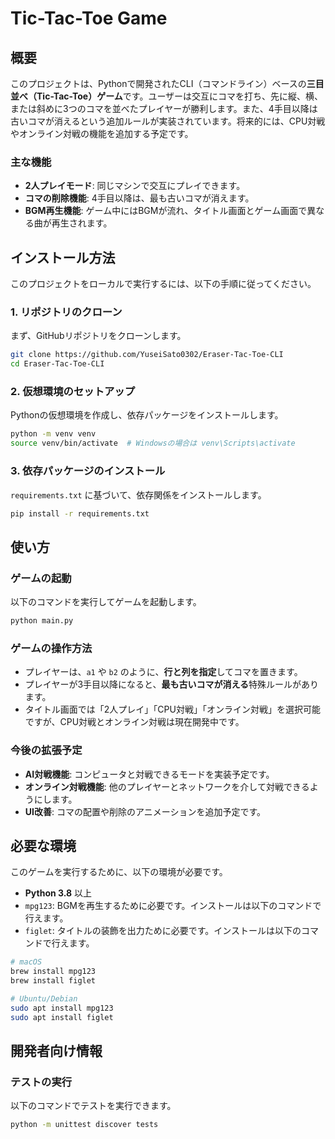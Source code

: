 # Tic-Tac-Toe Game

## 概要

このプロジェクトは、Pythonで開発されたCLI（コマンドライン）ベースの**三目並べ（Tic-Tac-Toe）ゲーム**です。ユーザーは交互にコマを打ち、先に縦、横、または斜めに3つのコマを並べたプレイヤーが勝利します。また、4手目以降は古いコマが消えるという追加ルールが実装されています。将来的には、CPU対戦やオンライン対戦の機能を追加する予定です。

### 主な機能

- **2人プレイモード**: 同じマシンで交互にプレイできます。
- **コマの削除機能**: 4手目以降は、最も古いコマが消えます。
- **BGM再生機能**: ゲーム中にはBGMが流れ、タイトル画面とゲーム画面で異なる曲が再生されます。


## インストール方法

このプロジェクトをローカルで実行するには、以下の手順に従ってください。

### 1. リポジトリのクローン

まず、GitHubリポジトリをクローンします。

```bash
git clone https://github.com/YuseiSato0302/Eraser-Tac-Toe-CLI
cd Eraser-Tac-Toe-CLI
```

### 2. 仮想環境のセットアップ

Pythonの仮想環境を作成し、依存パッケージをインストールします。

```bash
python -m venv venv
source venv/bin/activate  # Windowsの場合は venv\Scripts\activate
```

### 3. 依存パッケージのインストール

`requirements.txt` に基づいて、依存関係をインストールします。

```bash
pip install -r requirements.txt
```


## 使い方
### ゲームの起動

以下のコマンドを実行してゲームを起動します。

```bash
python main.py
```

### ゲームの操作方法

- プレイヤーは、`a1` や `b2` のように、**行と列を指定**してコマを置きます。
- プレイヤーが3手目以降になると、**最も古いコマが消える**特殊ルールがあります。
- タイトル画面では「2人プレイ」「CPU対戦」「オンライン対戦」を選択可能ですが、CPU対戦とオンライン対戦は現在開発中です。


### 今後の拡張予定

- **AI対戦機能**: コンピュータと対戦できるモードを実装予定です。
- **オンライン対戦機能**: 他のプレイヤーとネットワークを介して対戦できるようにします。
- **UI改善**: コマの配置や削除のアニメーションを追加予定です。


## 必要な環境

このゲームを実行するために、以下の環境が必要です。

- **Python 3.8** 以上
- `mpg123`: BGMを再生するために必要です。インストールは以下のコマンドで行えます。
- `figlet`: タイトルの装飾を出力ために必要です。インストールは以下のコマンドで行えます。

```bash
# macOS
brew install mpg123
brew install figlet

# Ubuntu/Debian
sudo apt install mpg123
sudo apt install figlet
```


## 開発者向け情報

### テストの実行

以下のコマンドでテストを実行できます。

```bash
python -m unittest discover tests
```
